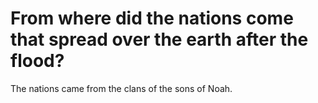 # From where did the nations come that spread over the earth after the flood?

The nations came from the clans of the sons of Noah.

